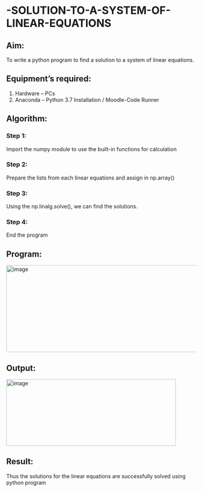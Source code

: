 # -SOLUTION-TO-A-SYSTEM-OF-LINEAR-EQUATIONS
## Aim:
To write a python program to find a solution to a system of linear equations.
## Equipment’s required:
1. 	Hardware – PCs
2. 	Anaconda – Python 3.7 Installation / Moodle-Code Runner
## Algorithm:
### Step 1: 
Import the numpy module to use the built-in functions for calculation
### Step 2: 
Prepare the lists from each linear equations and assign in np.array()
### Step 3: 
Using the np.linalg.solve(), we can find the solutions.
### Step 4: 
End the program
## Program:
<img width="767" height="231" alt="image" src="https://github.com/user-attachments/assets/3497011e-d438-409c-81c2-a321b418ce5b" />

## Output:
<img width="451" height="177" alt="image" src="https://github.com/user-attachments/assets/de733ab7-0fd1-4767-a1fd-ae82b6e5fb1f" />

## Result: 
Thus the solutions for the linear equations are successfully solved using python program

